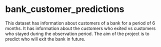 # bank_customer_predictions
This dataset has information about customers of a bank for a period of 6 months. It has information about the customers who exited vs customers who stayed during the observation period. The aim of the project is to predict who will exit the bank in future.
